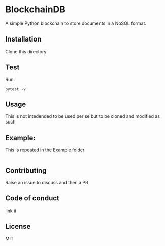 # BlockchainDB
A simple Python blockchain to store documents in a NoSQL format.

## Installation
Clone this directory

## Test
Run:
```shell
pytest -v
```

## Usage
This is not intedended to be used per se but to be cloned and modified as such 

## Example:
This is repeated in the Example folder

```python

```

## Contributing

Raise an issue to discuss and then a PR

## Code of conduct
link it

## License
MIT
